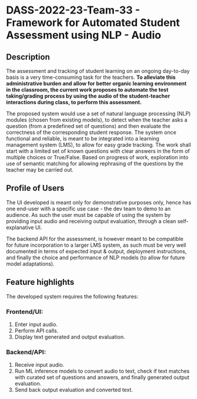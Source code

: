 # DASS-2022-23-Team-33 - Framework for Automated Student Assessment using NLP - Audio

## Description

The assessment and tracking of student learning on an ongoing day-to-day basis is a very time-consuming task for the teachers. **To alleviate this administrative burden and allow for better organic learning environment in the classroom, the current work proposes to automate the test taking/grading process by using the audio of the student-teacher interactions during class, to perform this assessment.**

The proposed system would use a set of natural language processing (NLP) modules (chosen from existing models), to detect when the teacher asks a question (from a predefined set of questions) and then evaluate the correctness of the corresponding student response. The system once functional and reliable, is meant to be integrated into a learning management system (LMS), to allow for easy grade tracking. The work shall start with a limited set of known questions with clear answers in the form of multiple choices or True/False. Based on progress of work, exploration into use of semantic matching for allowing rephrasing of the questions by the teacher may be carried out.

## Profile of Users

The UI developed is meant only for demonstrative purposes only, hence has one end-user with a specific use case - the dev team to demo to an audience. As such the user must be capable of using the system by providing input audio and receiving output evaluation, through a clean self-explanative UI.

The backend API for the assessment, is however meant to be compatible for future incorporation to a larger LMS system, as such must be very well documented in terms of expected input & output, deployment instructions, and finally the choice and performance of NLP models (to allow for future model adaptations).

## Feature highlights

The developed system requires the following features:

### Frontend/UI:
1. Enter input audio.
2. Perform API calls.
3. Display text generated and output evaluation.

### Backend/API:

1. Receive input audio.
2. Run ML inference models to convert audio to text, check if text matches with curated set of questions and answers, and finally generated output evaluation.
3. Send back output evaluation and converted text.
